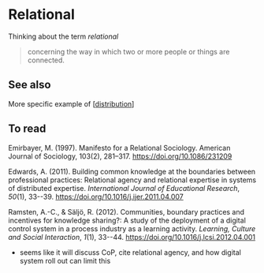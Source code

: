 # Relational

Thinking about the term *relational*
> concerning the way in which two or more people or things are connected.

## See also

More specific example of [[distribution]]



## To read

Emirbayer, M. (1997). Manifesto for a Relational Sociology. American Journal of Sociology, 103(2), 281–317. https://doi.org/10.1086/231209

Edwards, A. (2011). Building common knowledge at the boundaries between professional practices: Relational agency and relational expertise in systems of distributed expertise. *International Journal of Educational Research*, *50*(1), 33--39\. <https://doi.org/10.1016/j.ijer.2011.04.007>

Ramsten, A.-C., & Säljö, R. (2012). Communities, boundary practices and incentives for knowledge sharing?: A study of the deployment of a digital control system in a process industry as a learning activity. *Learning, Culture and Social Interaction*, *1*(1), 33--44\. <https://doi.org/10.1016/j.lcsi.2012.04.001>

- seems like it will discuss CoP, cite relational agency, and how digital system roll out can limit this 





[//begin]: # "Autogenerated link references for markdown compatibility"
[distribution]: ../distribution.md "Distribution"
[//end]: # "Autogenerated link references"